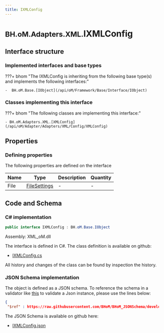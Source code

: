 ```yaml
---
title: IXMLConfig
---
```


# <small>BH.oM.Adapters.XML.</small>**IXMLConfig**



## Interface structure

### Implemented interfaces and base types

???+ bhom "The IXMLConfig is inheriting from the following base type(s) and implements the following interfaces:"

    -  BH.oM.Base.[IObject](/api/oM/Framework/Base/Interface/IObject)


### Classes implementing this interface

???+ bhom "The following classes are implementing this interface:"

    - BH.oM.Adapters.XML.[XMLConfig](/api/oM/Adapter/Adapters/XML/Config/XMLConfig)


## Properties



### Defining properties

The following properties are defined on the interface

| Name             | Type             | Description      | Quantity         |
|------------------|------------------|------------------|------------------|
| File | [FileSettings](/api/oM/Framework/Adapter/FileSettings) | - | - |


## Code and Schema

### C# implementation

``` C# title="C#"
public interface IXMLConfig : BH.oM.Base.IObject
```

Assembly: XML_oM.dll

The interface is defined in C#. The class definition is available on github:

- [IXMLConfig.cs](https://github.com/BHoM/XML_Toolkit/blob/develop/XML_oM/Config\IXMLConfig.cs)

All history and changes of the class can be found by inspection the history.
### JSON Schema implementation

The object is defined as a JSON schema. To reference the schema in a validator like [this](https://www.jsonschemavalidator.net/) to validate a Json instance, please use the lines below:

``` json title="JSON Schema"
{
 "$ref" : https://raw.githubusercontent.com/BHoM/BHoM_JSONSchema/develop/XML_oM/IXMLConfig.json}
```

The JSON Schema is available on github here:

- [IXMLConfig.json](https://github.com/BHoM/BHoM_JSONSchema/blob/develop/XML_oM/IXMLConfig.json)
